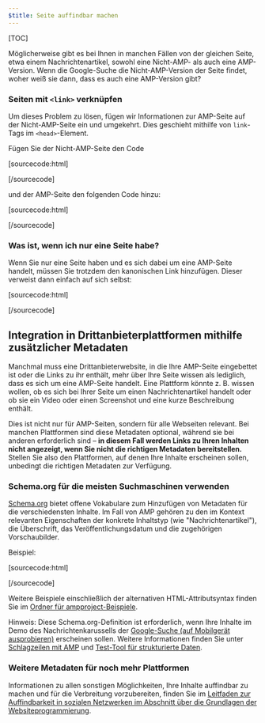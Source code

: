 ```yaml
---
$title: Seite auffindbar machen
---
```

[TOC]

Möglicherweise gibt es bei Ihnen in manchen Fällen von der gleichen Seite, etwa einem Nachrichtenartikel, sowohl eine Nicht-AMP- als auch eine AMP-Version. Wenn die Google-Suche die Nicht-AMP-Version der Seite findet, woher weiß sie dann, dass es auch eine AMP-Version gibt?

### Seiten mit `<link>` verknüpfen

Um dieses Problem zu lösen, fügen wir Informationen zur AMP-Seite auf der Nicht-AMP-Seite ein und umgekehrt. Dies geschieht mithilfe von `link`-Tags im `<head>`-Element.

Fügen Sie der Nicht-AMP-Seite den Code

[sourcecode:html]
<link rel="amphtml" href="https://www.example.com/url/to/amp/document.html">
[/sourcecode]

und der AMP-Seite den folgenden Code hinzu:

[sourcecode:html]
<link rel="canonical" href="https://www.example.com/url/to/full/document.html">
[/sourcecode]

### Was ist, wenn ich nur eine Seite habe?

Wenn Sie nur eine Seite haben und es sich dabei um eine AMP-Seite handelt, müssen Sie trotzdem den kanonischen Link hinzufügen. Dieser verweist dann einfach auf sich selbst:

[sourcecode:html]
<link rel="canonical" href="https://www.example.com/url/to/amp/document.html">
[/sourcecode]

## Integration in Drittanbieterplattformen mithilfe zusätzlicher Metadaten

Manchmal muss eine Drittanbieterwebsite, in die Ihre AMP-Seite eingebettet ist oder die Links zu ihr enthält, mehr über Ihre Seite wissen als lediglich, dass es sich um eine AMP-Seite handelt. Eine Plattform könnte z. B. wissen wollen, ob es sich bei Ihrer Seite um einen Nachrichtenartikel handelt oder ob sie ein Video oder einen Screenshot und eine kurze Beschreibung enthält.

Dies ist nicht nur für AMP-Seiten, sondern für alle Webseiten relevant. Bei manchen Plattformen sind diese Metadaten optional, während sie bei anderen erforderlich sind – **in diesem Fall werden Links zu Ihren Inhalten nicht angezeigt, wenn Sie nicht die richtigen Metadaten bereitstellen.** Stellen Sie also den Plattformen, auf denen Ihre Inhalte erscheinen sollen, unbedingt die richtigen Metadaten zur Verfügung.

### Schema.org für die meisten Suchmaschinen verwenden

[Schema.org](http://schema.org/) bietet offene Vokabulare zum Hinzufügen von Metadaten für die verschiedensten Inhalte. Im Fall von AMP gehören zu den im Kontext relevanten Eigenschaften der konkrete Inhaltstyp (wie "Nachrichtenartikel"), die Überschrift, das Veröffentlichungsdatum und die zugehörigen Vorschaubilder.

Beispiel:

[sourcecode:html]
<script type="application/ld+json">
  {
    "@context": "http://schema.org",
    "@type": "NewsArticle",
    "mainEntityOfPage": "http://cdn.ampproject.org/article-metadata.html",
    "headline": "Lorem Ipsum",
    "datePublished": "1907-05-05T12:02:41Z",
    "dateModified": "1907-05-05T12:02:41Z",
    "description": "The Catiline Orations continue to beguile engineers and designers alike -- but can it stand the test of time?",
    "author": {
      "@type": "Person",
      "name": "Jordan M Adler"
    },
    "publisher": {
      "@type": "Organization",
      "name": "Google",
      "logo": {
        "@type": "ImageObject",
        "url": "http://cdn.ampproject.org/logo.jpg",
        "width": 600,
        "height": 60
      }
    },
    "image": {
      "@type": "ImageObject",
      "url": "http://cdn.ampproject.org/leader.jpg",
      "height": 2000,
      "width": 800
    }
  }
</script>
[/sourcecode]

Weitere Beispiele einschließlich der alternativen HTML-Attributsyntax finden Sie im [Ordner für ampproject-Beispiele](https://github.com/ampproject/amphtml/tree/master/examples/metadata-examples).

Hinweis: Diese Schema.org-Definition ist erforderlich, wenn Ihre Inhalte im Demo des Nachrichtenkarussells der [Google-Suche (auf Mobilgerät ausprobieren)](https://g.co/ampdemo) erscheinen sollen.
Weitere Informationen finden Sie unter [Schlagzeilen mit AMP](https://developers.google.com/structured-data/carousels/top-stories) und [Test-Tool für strukturierte Daten](.google.com/structured-data/testing-tool/).

### Weitere Metadaten für noch mehr Plattformen

Informationen zu allen sonstigen Möglichkeiten, Ihre Inhalte auffindbar zu machen und für die Verbreitung vorzubereiten, finden Sie im [Leitfaden zur Auffindbarkeit in sozialen Netzwerken im Abschnitt über die Grundlagen der Websiteprogrammierung](https://developers.google.com/web/fundamentals/discovery-and-monetization/social-discovery/).
